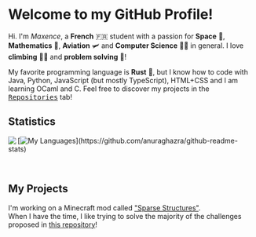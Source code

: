 # Welcome to my GitHub Profile!

Hi. I'm *Maxence*, a **French** 🇫🇷 student with a passion for **Space** 🌌, **Mathematics** 🧮, **Aviation** 🛩 and **Computer Science** 👨‍💻 in general. I love **climbing** 🧗‍♂️ and **problem solving** 🤔!

My favorite programming language is **Rust** 🚀, but I know how to code with Java, Python, JavaScript (but mostly TypeScript), HTML+CSS and I am learning OCaml and C.
Feel free to discover my projects in the <kbd>[Repositories](https://github.com/MaxenceDC?tab=repositories)</kbd> tab!

## Statistics

<a href="https://github.com/anuraghazra/github-readme-stats"><img align=left src="https://github-readme-stats.vercel.app/api?username=maxencedc&hide_rank=true&show_icons=true&title_color=F09383&text_color=FAB28E&icon_color=E95379&hide_border=true&bg_color=1C1E2688&border_radius=16px&include_all_commits=true&custom_title=My%20GitHub%20Stats:"></a>

[![My Languages](https://github-readme-stats.vercel.app/api/top-langs/?username=maxencedc&layout=compact&title_color=F09383&text_color=FAB28E&icon_color=E95379&hide_border=true&bg_color=1C1E2688&border_radius=16px&custom_title=My%20Languages:)](https://github.com/anuraghazra/github-readme-stats)

<!--[![My Recent Activity](https://github-readme-stats.vercel.app/api/wakatime?username=maxencedc&show_icons=true&title_color=F09383&text_color=FAB28E&icon_color=E95379&hide_border=true&bg_color=1C1E2688&border_radius=32px&custom_title=My%20Recent%20Activity:)](https://github.com/anuraghazra/github-readme-stats)-->
<br/>

## My Projects

I'm working on a Minecraft mod called ["Sparse Structures"](https://github.com/MaxenceDC/sparsestructures).  
When I have the time, I like trying to solve the majority of the challenges proposed in [this repository](https://github.com/MaxenceDC/ProgrammingChallenges)!
